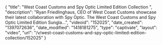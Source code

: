{
    "title": "West Coast Customs and Spy Optic Limited Edition Collection ",
    "description": "Ryan Friedlinghaus, CEO of West Coast Customs showcase their latest collaboration with Spy Optic. The West Coast Customs and Spy Optic Limited Edition Sungla...",
    "videoid": "152025",
    "date_created": "1397072636",
    "date_modified": "1418181275",
    "type": "captivate",
    "layout": "video",
    "url": "\/v\/west-coast-customs-and-spy-optic-limited-edition-collection\/152025"
}